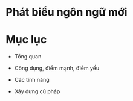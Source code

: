 Phát biểu ngôn ngữ mới
================================================

# Mục lục

  + Tổng quan

  + Công dụng, điểm mạnh, điểm yếu

  + Các tính năng

  + Xây dưng cú pháp
